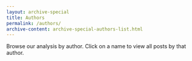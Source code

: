 ```yaml
---
layout: archive-special
title: Authors
permalink: /authors/
archive-content: archive-special-authors-list.html
---
```


Browse our analysis by author. Click on a name to view all posts by that author.
